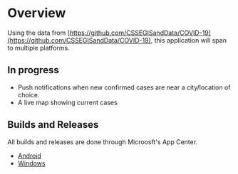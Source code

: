 # Overview
Using the data from [https://github.com/CSSEGISandData/COVID-19](https://github.com/CSSEGISandData/COVID-19), this application will span to multiple platforms.

## In progress
 - Push notifications when new confirmed cases are near a city/location of choice.
 - A live map showing current cases

## Builds and Releases
All builds and releases are done through Microosft's App Center.
 - [Android](https://install.appcenter.ms/users/dynamensions/apps/cornona-virus-live-android/distribution_groups/public)
 - [Windows](https://install.appcenter.ms/users/dynamensions/apps/cornona-virus-live-uwp/distribution_groups/public)


